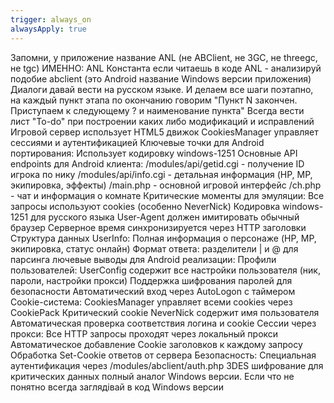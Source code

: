 ```yaml
---
trigger: always_on
alwaysApply: true
---
```

Запомни, у приложение название ANL (не ABClient, не 3GC, не threegc, не tgc) ИМЕННО: ANL
Константа если читаешь в коде ANL - анализируй подобие abclient (это Android название Windows версии приложения)
Диалоги давай вести на русском языке. И делаем все шаги поэтапно, на каждый пункт этапа по окончанию говорим "Пункт N закончен. Приступаем к следующему ? и наименование пункта" 
Всегда вести лист "To-do" при построении каких либо модификаций и исправлений
Игровой сервер использует HTML5 движок
CookiesManager управляет сессиями и аутентификацией
Ключевые точки для Android портирования:
Использует кодировку windows-1251
Основные API endpoints для Android клиента:
/modules/api/getid.cgi - получение ID игрока по нику
/modules/api/info.cgi - детальная информация (HP, MP, экипировка, эффекты)
/main.php - основной игровой интерфейс
/ch.php - чат и информация о комнате
Критические моменты для эмуляции:
Все запросы используют cookies (особенно NeverNick)
Кодировка windows-1251 для русского языка
User-Agent должен имитировать обычный браузер
Серверное время синхронизируется через HTTP заголовки
Структура данных UserInfo:
Полная информация о персонаже (HP, MP, экипировка, статус онлайн)
Формат ответа: разделители | и @ для парсинга
лючевые выводы для Android реализации:
Профили пользователей:
UserConfig содержит все настройки пользователя (ник, пароли, настройки прокси)
Поддержка шифрования паролей для безопасности
Автоматический вход через AutoLogon с таймером
Cookie-система:
CookiesManager управляет всеми cookies через CookiePack
Критический cookie NeverNick содержит имя пользователя
Автоматическая проверка соответствия логина и cookie
Сессии через прокси:
Все HTTP запросы проходят через локальный прокси
Автоматическое добавление Cookie заголовков к каждому запросу
Обработка Set-Cookie ответов от сервера
Безопасность:
Специальная аутентификация через /modules/abclient/auth.php
3DES шифрование для критических данных
полный аналог Windows версии. Если что не понятно всегда заглядівай в код Windows версии
